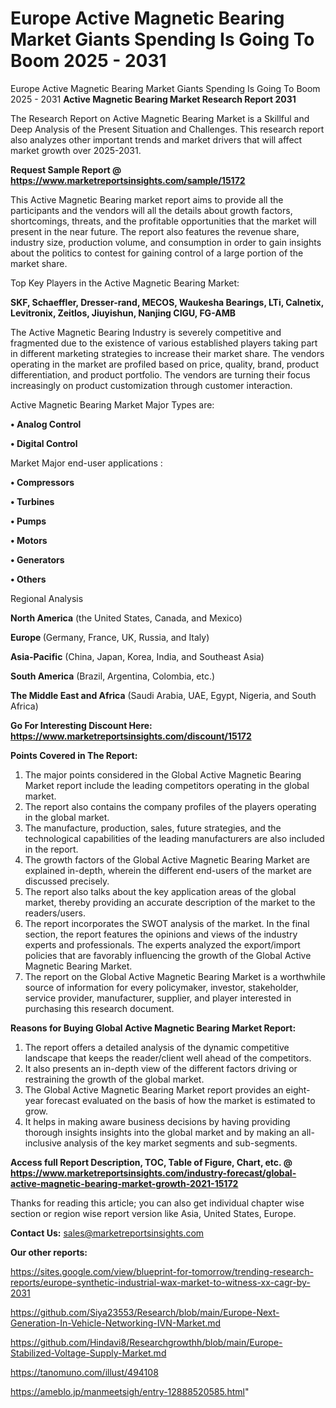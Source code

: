# Europe Active Magnetic Bearing Market Giants Spending Is Going To Boom 2025 - 2031
Europe Active Magnetic Bearing Market Giants Spending Is Going To Boom 2025 - 2031
<strong>Active Magnetic Bearing Market Research Report 2031</strong>

The Research Report on Active Magnetic Bearing Market is a Skillful and Deep Analysis of the Present Situation and Challenges. This research report also analyzes other important trends and market drivers that will affect market growth over 2025-2031.

<strong>Request Sample Report @ <a href=https://www.marketreportsinsights.com/sample/15172>https://www.marketreportsinsights.com/sample/15172</a></strong>

This Active Magnetic Bearing market report aims to provide all the participants and the vendors will all the details about growth factors, shortcomings, threats, and the profitable opportunities that the market will present in the near future. The report also features the revenue share, industry size, production volume, and consumption in order to gain insights about the politics to contest for gaining control of a large portion of the market share.

Top Key Players in the Active Magnetic Bearing Market:

<strong>SKF, Schaeffler, Dresser-rand, MECOS, Waukesha Bearings, LTi, Calnetix, Levitronix, Zeitlos, Jiuyishun, Nanjing CIGU, FG-AMB</strong>

The Active Magnetic Bearing Industry is severely competitive and fragmented due to the existence of various established players taking part in different marketing strategies to increase their market share. The vendors operating in the market are profiled based on price, quality, brand, product differentiation, and product portfolio. The vendors are turning their focus increasingly on product customization through customer interaction.

Active Magnetic Bearing Market Major Types are:

<strong>• Analog Control

• Digital Control</strong>

Market Major end-user applications :

<strong>• Compressors

• Turbines

• Pumps

• Motors

• Generators

• Others</strong>

Regional Analysis

</u><strong><b>North America</b></strong> (the United States, Canada, and Mexico)

<strong><b>Europe </b></strong>(Germany, France, UK, Russia, and Italy)

<strong><b>Asia-Pacific</b></strong> (China, Japan, Korea, India, and Southeast Asia)

<strong><b>South America</b></strong> (Brazil, Argentina, Colombia, etc.)

<strong><b>The Middle East and Africa</b></strong> (Saudi Arabia, UAE, Egypt, Nigeria, and South Africa)

<strong>Go For Interesting Discount Here: <a href=https://www.marketreportsinsights.com/discount/15172>https://www.marketreportsinsights.com/discount/15172</a></strong>

<strong>Points Covered in The Report:</strong>
<ol>
  <li>The major points considered in the Global Active Magnetic Bearing Market report include the leading competitors operating in the global market.</li>
  <li>The report also contains the company profiles of the players operating in the global market.</li>
  <li>The manufacture, production, sales, future strategies, and the technological capabilities of the leading manufacturers are also included in the report.</li>
  <li>The growth factors of the Global Active Magnetic Bearing Market are explained in-depth, wherein the different end-users of the market are discussed precisely.</li>
  <li>The report also talks about the key application areas of the global market, thereby providing an accurate description of the market to the readers/users.</li>
  <li>The report incorporates the SWOT analysis of the market. In the final section, the report features the opinions and views of the industry experts and professionals. The experts analyzed the export/import policies that are favorably influencing the growth of the Global Active Magnetic Bearing Market.</li>
  <li>The report on the Global Active Magnetic Bearing Market is a worthwhile source of information for every policymaker, investor, stakeholder, service provider, manufacturer, supplier, and player interested in purchasing this research document.</li>
</ol>
<strong>Reasons for Buying Global Active Magnetic Bearing Market Report:</strong>

<ol>
  <li>The report offers a detailed analysis of the dynamic competitive landscape that keeps the reader/client well ahead of the competitors.</li>
  <li>It also presents an in-depth view of the different factors driving or restraining the growth of the global market.</li>
  <li>The Global Active Magnetic Bearing Market report provides an eight-year forecast evaluated on the basis of how the market is estimated to grow.</li>
  <li>It helps in making aware business decisions by having providing thorough insights insights into the global market and by making an all-inclusive analysis of the key market segments and sub-segments.</li>
</ol>
<strong>Access full Report Description, TOC, Table of Figure, Chart, etc. @ <a href=https://www.marketreportsinsights.com/industry-forecast/global-active-magnetic-bearing-market-growth-2021-15172>https://www.marketreportsinsights.com/industry-forecast/global-active-magnetic-bearing-market-growth-2021-15172</a></strong>


Thanks for reading this article; you can also get individual chapter wise section or region wise report version like Asia, United States, Europe.

<strong>Contact Us:</strong>
sales@marketreportsinsights.com

<strong>Our other reports:</strong>

<a href=https://sites.google.com/view/blueprint-for-tomorrow/trending-research-reports/europe-synthetic-industrial-wax-market-to-witness-xx-cagr-by-2031>https://sites.google.com/view/blueprint-for-tomorrow/trending-research-reports/europe-synthetic-industrial-wax-market-to-witness-xx-cagr-by-2031</a>

<a href=https://github.com/Siya23553/Research/blob/main/Europe-Next-Generation-In-Vehicle-Networking-IVN-Market.md>https://github.com/Siya23553/Research/blob/main/Europe-Next-Generation-In-Vehicle-Networking-IVN-Market.md</a>

<a href=https://github.com/Hindavi8/Researchgrowthh/blob/main/Europe-Stabilized-Voltage-Supply-Market.md>https://github.com/Hindavi8/Researchgrowthh/blob/main/Europe-Stabilized-Voltage-Supply-Market.md</a>

<a href=https://tanomuno.com/illust/494108>https://tanomuno.com/illust/494108</a>

<a href=https://ameblo.jp/manmeetsigh/entry-12888520585.html>https://ameblo.jp/manmeetsigh/entry-12888520585.html</a>"
